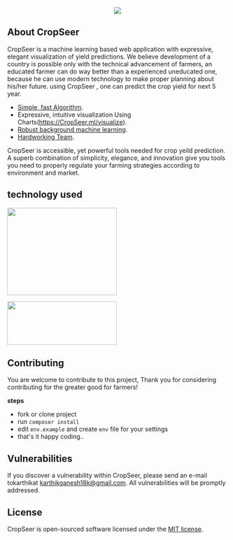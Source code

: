 <p align="center"><img src="http://www.indiawaterportal.org/sites/indiawaterportal.org/files/KSY.jpg"></p>



## About CropSeer

CropSeer is a machine learning based web application with expressive, elegant visualization of yield predictions.
We believe development of a country is possible only with the technical advancement of farmers,
an educated farmer can do way better than a experienced uneducated one, because he can use modern technology
to make proper planning about his/her future.
using CropSeer , one can predict the crop yield for next 5 year.

- [Simple, fast Algorithm](https://CropSeer.ml/predict).
- Expressive, intuitive visualization Using Charts(https://CropSeer.ml/visualize).
- [Robust background machine learning](https://CropSeer.ml/about).
- [Hardworking Team](https://CropSeer.ml/team).

CropSeer is accessible, yet powerful  tools needed for crop yeild prediction.
A superb combination of simplicity, elegance, and innovation give you tools you need to properly regulate your
farming strategies according to environment and market.

## technology used
<p >

<img width='250' height='200'  src="https://camo.githubusercontent.com/5ceadc94fd40688144b193fd8ece2b805d79ca9b/68747470733a2f2f6c61726176656c2e636f6d2f6173736574732f696d672f636f6d706f6e656e74732f6c6f676f2d6c61726176656c2e737667">
</p>
<p>
<img width='250' height='100' src="http://scikit-learn.org/stable/_static/scikit-learn-logo-small.png">
</p>

## Contributing
You are welcome to contribute to this project,
Thank you for considering contributing for the greater good for farmers!

**steps**
- fork or clone project
- run `composer install`
- edit `env.example` and create `env` file for your settings
- that's it happy coding..

## Vulnerabilities

If you discover a vulnerability within CropSeer, please send an e-mail tokarthikat karthikganesh18k@gmail.com. All  vulnerabilities will be promptly addressed.

## License

CropSeer is open-sourced software licensed under the [MIT license](http://opensource.org/licenses/MIT).
